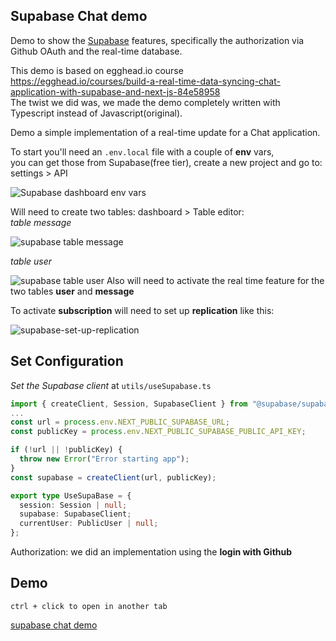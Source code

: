 ## Supabase Chat demo

Demo to show the [Supabase](https://supabase.com/) features, specifically the authorization via Github OAuth and the real-time database.

This demo is based on egghead.io course https://egghead.io/courses/build-a-real-time-data-syncing-chat-application-with-supabase-and-next-js-84e58958  
The twist we did was, we made the demo completely written with Typescript instead of Javascript(original).

Demo a simple implementation of a real-time update for a Chat application.

To start you'll need an `.env.local` file with a couple of **env** vars,  
you can get those from Supabase(free tier), create a new project and go to:  
settings > API

![Supabase dashboard env vars](https://icons-images.s3.us-east-2.amazonaws.com/supabase_env_vars.png)

Will need to create two tables: dashboard > Table editor:  
_table message_

![supabase table message](https://icons-images.s3.us-east-2.amazonaws.com/supabase-table-message.png)

_table user_

![supabase table user](https://icons-images.s3.us-east-2.amazonaws.com/supabase-table-user.png)
Also will need to activate the real time feature for the two tables **user** and **message**

To activate **subscription** will need to set up **replication** like this:

![supabase-set-up-replication](https://icons-images.s3.us-east-2.amazonaws.com/setup-real-time_tables_2022-05-02-+09-17.gif)

## Set Configuration

_Set the Supabase client_ at `utils/useSupabase.ts`

```ts
import { createClient, Session, SupabaseClient } from "@supabase/supabase-js";
...
const url = process.env.NEXT_PUBLIC_SUPABASE_URL;
const publicKey = process.env.NEXT_PUBLIC_SUPABASE_PUBLIC_API_KEY;

if (!url || !publicKey) {
  throw new Error("Error starting app");
}
const supabase = createClient(url, publicKey);

export type UseSupaBase = {
  session: Session | null;
  supabase: SupabaseClient;
  currentUser: PublicUser | null;
};

```

Authorization: we did an implementation using the **login with Github**

## Demo

`ctrl + click to open in another tab`

[supabase chat demo](https://icons-images.s3.us-east-2.amazonaws.com/demo-supabase.mov)
